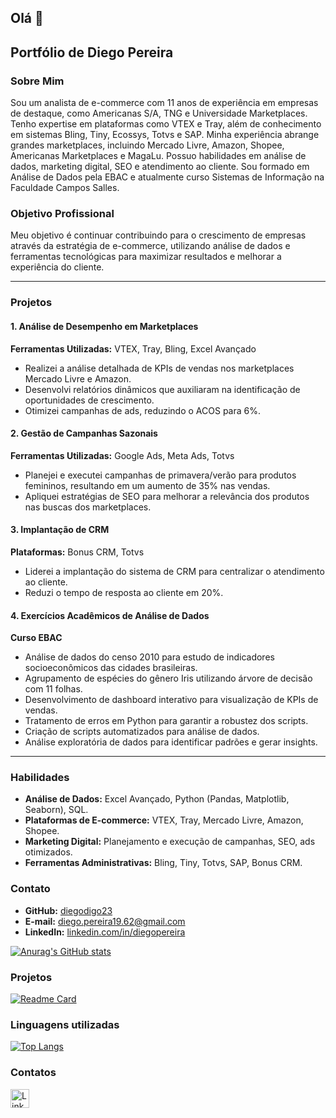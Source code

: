 ## Olá 👋


## Portfólio de Diego Pereira

### Sobre Mim
Sou um analista de e-commerce com 11 anos de experiência em empresas de destaque, como Americanas S/A, TNG e Universidade Marketplaces. Tenho expertise em plataformas como VTEX e Tray, além de conhecimento em sistemas Bling, Tiny, Ecossys, Totvs e SAP. Minha experiência abrange grandes marketplaces, incluindo Mercado Livre, Amazon, Shopee, Americanas Marketplaces e MagaLu. Possuo habilidades em análise de dados, marketing digital, SEO e atendimento ao cliente. Sou formado em Análise de Dados pela EBAC e atualmente curso Sistemas de Informação na Faculdade Campos Salles.

### Objetivo Profissional
Meu objetivo é continuar contribuindo para o crescimento de empresas através da estratégia de e-commerce, utilizando análise de dados e ferramentas tecnológicas para maximizar resultados e melhorar a experiência do cliente.

---

### Projetos

#### 1. **Análise de Desempenho em Marketplaces**
**Ferramentas Utilizadas:** VTEX, Tray, Bling, Excel Avançado
- Realizei a análise detalhada de KPIs de vendas nos marketplaces Mercado Livre e Amazon.
- Desenvolvi relatórios dinâmicos que auxiliaram na identificação de oportunidades de crescimento.
- Otimizei campanhas de ads, reduzindo o ACOS para 6%.

#### 2. **Gestão de Campanhas Sazonais**
**Ferramentas Utilizadas:** Google Ads, Meta Ads, Totvs
- Planejei e executei campanhas de primavera/verão para produtos femininos, resultando em um aumento de 35% nas vendas.
- Apliquei estratégias de SEO para melhorar a relevância dos produtos nas buscas dos marketplaces.

#### 3. **Implantação de CRM**
**Plataformas:** Bonus CRM, Totvs
- Liderei a implantação do sistema de CRM para centralizar o atendimento ao cliente.
- Reduzi o tempo de resposta ao cliente em 20%.

#### 4. **Exercícios Acadêmicos de Análise de Dados**
**Curso EBAC**
- Análise de dados do censo 2010 para estudo de indicadores socioeconômicos das cidades brasileiras.
- Agrupamento de espécies do gênero Iris utilizando árvore de decisão com 11 folhas.
- Desenvolvimento de dashboard interativo para visualização de KPIs de vendas.
- Tratamento de erros em Python para garantir a robustez dos scripts.
- Criação de scripts automatizados para análise de dados.
- Análise exploratória de dados para identificar padrões e gerar insights.

---

### Habilidades
- **Análise de Dados:** Excel Avançado, Python (Pandas, Matplotlib, Seaborn), SQL.
- **Plataformas de E-commerce:** VTEX, Tray, Mercado Livre, Amazon, Shopee.
- **Marketing Digital:** Planejamento e execução de campanhas, SEO, ads otimizados.
- **Ferramentas Administrativas:** Bling, Tiny, Totvs, SAP, Bonus CRM.

### Contato
- **GitHub:** [diegodigo23](https://github.com/diegodigo23)
- **E-mail:** diego.pereira19.62@gmail.com
- **LinkedIn:** [linkedin.com/in/diegopereira](https://linkedin.com/in/diegopereira)



[![Anurag's GitHub stats](https://github-readme-stats.vercel.app/api?username=diegodigo23&show_icons=true&theme=dark)](https://github.com/anuraghazra/github-readme-stats)

### Projetos

[![Readme Card](https://github-readme-stats.vercel.app/api/pin/?username=diegodigo23&repo=diegodigo23.github.io&theme=dark)](https://github.com/diegodigo23/projeto)

### Linguagens utilizadas

[![Top Langs](https://github-readme-stats.vercel.app/api/top-langs/?username=diegodigo23&layout=compact)](https://github.com/anuraghazra/github-readme-stats)

### Contatos

[<img src='https://img.shields.io/badge/LinkedIn-0077B5?style=for-the-badge&logo=linkedin&logoColor=white' alt='Linkedin' height='30'>](https://www.linkedin.com/in/diegopereira68/)
